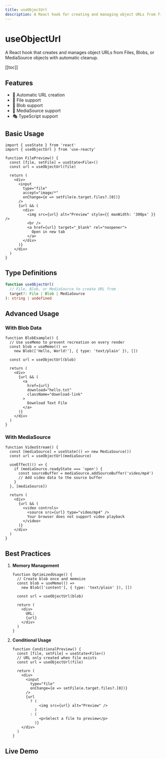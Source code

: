 ```yaml
---
title: useObjectUrl
description: A React hook for creating and managing object URLs from files, blobs, or media sources
---
```


# useObjectUrl

A React hook that creates and manages object URLs from Files, Blobs, or MediaSource objects with automatic cleanup.

[[toc]]

## Features

- 🔗 Automatic URL creation
- 📁 File support
- 💾 Blob support
- 🎥 MediaSource support
- 🎭 TypeScript support

## Basic Usage

```tsx
import { useState } from 'react'
import { useObjectUrl } from 'use-reacty'

function FilePreview() {
  const [file, setFile] = useState<File>()
  const url = useObjectUrl(file)

  return (
    <div>
      <input
        type="file"
        accept="image/*"
        onChange={e => setFile(e.target.files?.[0])}
      />
      {url && (
        <div>
          <img src={url} alt="Preview" style={{ maxWidth: '300px' }} />
          <br />
          <a href={url} target="_blank" rel="noopener">
            Open in new tab
          </a>
        </div>
      )}
    </div>
  )
}
```

## Type Definitions

```typescript
function useObjectUrl(
  // File, Blob, or MediaSource to create URL from
  target?: File | Blob | MediaSource
): string | undefined
```

## Advanced Usage

### With Blob Data

```tsx
function BlobExample() {
  // Use useMemo to prevent recreation on every render
  const blob = useMemo(() =>
    new Blob(['Hello, World!'], { type: 'text/plain' }), [])

  const url = useObjectUrl(blob)

  return (
    <div>
      {url && (
        <a
          href={url}
          download="hello.txt"
          className="download-link"
        >
          Download Text File
        </a>
      )}
    </div>
  )
}
```

### With MediaSource

```tsx
function VideoStream() {
  const [mediaSource] = useState(() => new MediaSource())
  const url = useObjectUrl(mediaSource)

  useEffect(() => {
    if (mediaSource.readyState === 'open') {
      const sourceBuffer = mediaSource.addSourceBuffer('video/mp4')
      // Add video data to the source buffer
    }
  }, [mediaSource])

  return (
    <div>
      {url && (
        <video controls>
          <source src={url} type="video/mp4" />
          Your browser does not support video playback
        </video>
      )}
    </div>
  )
}
```

## Best Practices

1. **Memory Management**

   ```tsx
   function OptimizedUsage() {
     // Create blob once and memoize
     const blob = useMemo(() =>
       new Blob(['content'], { type: 'text/plain' }), [])

     const url = useObjectUrl(blob)

     return (
       <div>
         URL:
         {url}
       </div>
     )
   }
   ```

2. **Conditional Usage**

   ```tsx
   function ConditionalPreview() {
     const [file, setFile] = useState<File>()
     // URL only created when file exists
     const url = useObjectUrl(file)

     return (
       <div>
         <input
           type="file"
           onChange={e => setFile(e.target.files?.[0])}
         />
         {url
           ? (
               <img src={url} alt="Preview" />
             )
           : (
               <p>Select a file to preview</p>
             )}
       </div>
     )
   }
   ```

## Live Demo

<div>
<div ref="demo"></div>
</div>

<script setup>
import { createElement } from 'react'
import { createRoot } from 'react-dom/client'
import { ref, onMounted } from 'vue'
import UseObjectUrl from './use-object-url.tsx'

const demo = ref()

onMounted(() => {
  const root = createRoot(demo.value)
  root.render(createElement(UseObjectUrl, {}, null))
})
</script>
